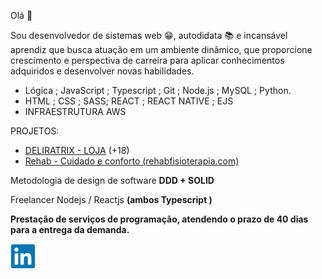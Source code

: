 Olá 👋

Sou desenvolvedor de sistemas web 😁, autodidata 📚 e incansável aprendiz que busca atuação em um ambiente dinâmico, que proporcione crescimento e perspectiva de carreira para aplicar conhecimentos adquiridos e desenvolver novas habilidades.
  - Lógica ; JavaScript ; Typescript ; Git ; Node.js ; MySQL ; Python.
  - HTML ; CSS ; SASS; REACT ; REACT NATIVE ; EJS
  - INFRAESTRUTURA AWS

PROJETOS:
- [DELIRATRIX - LOJA](https://deliratrix.com.br/) (+18)&nbsp;
- [Rehab - Cuidado e conforto (rehabfisioterapia.com)](https://www.rehabfisioterapia.com)
  
Metodologia de design de software **DDD + SOLID**

Freelancer Nodejs / Reactjs **(ambos Typescript )**

**Prestação de serviços de programação, atendendo o prazo de 40 dias para a entrega da demanda.**

<a href="https://www.linkedin.com/in/albuquerquedeveloper/" target="_blank">
<img src="https://raw.githubusercontent.com/devicons/devicon/master/icons/linkedin/linkedin-original.svg" alt="rails" width="40" height="40" style="max-width: 100%;"></img>
</a>
